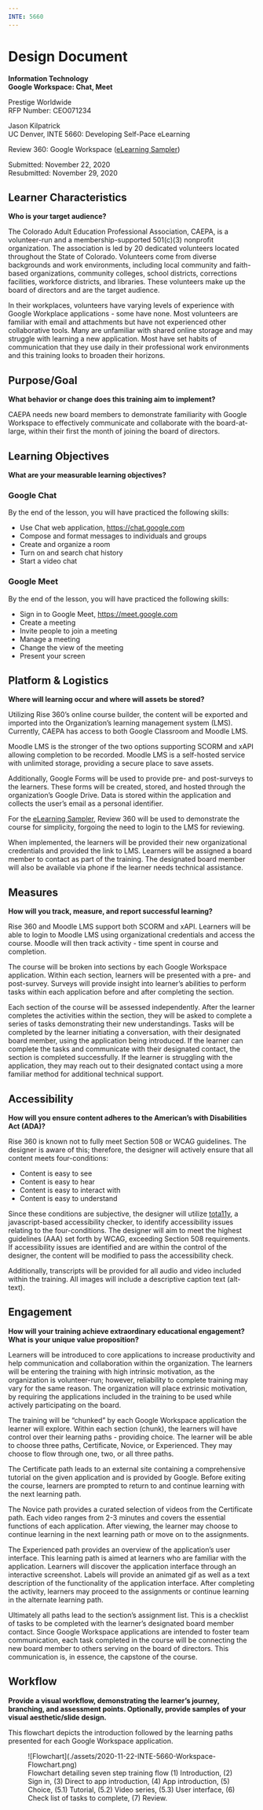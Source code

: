 ```yaml
---
INTE: 5660
---
```


# Design Document

**Information Technology**  
**Google Workspace: Chat, Meet**

Prestige Worldwide  
RFP Number: CEO071234

Jason Kilpatrick  
UC Denver, INTE 5660: Developing Self-Pace eLearning

Review 360: Google Workspace ([eLearning Sampler](https://360.articulate.com/review/content/fb26fcab-0d74-4bd8-b9d4-bcab1cb3019d/review))

Submitted: November 22, 2020  
Resubmitted: November 29, 2020

## Learner Characteristics

**Who is your target audience?**

The Colorado Adult Education Professional Association, CAEPA, is a volunteer-run and a membership-supported 501(c)(3) nonprofit organization. The association is led by 20 dedicated volunteers located throughout the State of Colorado. Volunteers come from diverse backgrounds and work environments, including local community and faith-based organizations, community colleges, school districts, corrections facilities, workforce districts, and libraries. These volunteers make up the board of directors and are the target audience.

In their workplaces, volunteers have varying levels of experience with Google Workplace applications - some have none. Most volunteers are familiar with email and attachments but have not experienced other collaborative tools. Many are unfamiliar with shared online storage and may struggle with learning a new application. Most have set habits of communication that they use daily in their professional work environments and this training looks to broaden their horizons.

## Purpose/Goal

**What behavior or change does this training aim to implement?**

CAEPA needs new board members to demonstrate familiarity with Google Workspace to effectively communicate and collaborate with the board-at-large, within their first the month of joining the board of directors.

## Learning Objectives

**What are your measurable learning objectives?**

### Google Chat

By the end of the lesson, you will have practiced the following skills:

- Use Chat web application, <https://chat.google.com>
- Compose and format messages to individuals and groups
- Create and organize a room
- Turn on and search chat history
- Start a video chat

### Google Meet

By the end of the lesson, you will have practiced the following skills:

- Sign in to Google Meet, <https://meet.google.com>
- Create a meeting
- Invite people to join a meeting
- Manage a meeting
- Change the view of the meeting
- Present your screen

## Platform & Logistics

**Where will learning occur and where will assets be stored?**

Utilizing Rise 360’s online course builder, the content will be exported and imported into the Organization’s learning management system (LMS). Currently, CAEPA has access to both Google Classroom and Moodle LMS.

Moodle LMS is the stronger of the two options supporting SCORM and xAPI allowing completion to be recorded. Moodle LMS is a self-hosted service with unlimited storage, providing a secure place to save assets.

Additionally, Google Forms will be used to provide pre- and post-surveys to the learners. These forms will be created, stored, and hosted through the organization’s Google Drive. Data is stored within the application and collects the user’s email as a personal identifier.

For the [eLearning Sampler](https://360.articulate.com/review/content/fb26fcab-0d74-4bd8-b9d4-bcab1cb3019d/review), Review 360 will be used to demonstrate the course for simplicity, forgoing the need to login to the LMS for reviewing.

When implemented, the learners will be provided their new organizational credentials and provided the link to LMS. Learners will be assigned a board member to contact as part of the training. The designated board member will also be available via phone if the learner needs technical assistance.

## Measures

**How will you track, measure, and report successful learning?**

Rise 360 and Moodle LMS support both SCORM and xAPI. Learners will be able to login to Moodle LMS using organizational credentials and access the course. Moodle will then track activity - time spent in course and completion.

The course will be broken into sections by each Google Workspace application. Within each section, learners will be presented with a pre- and post-survey. Surveys will provide insight into learner’s abilities to perform tasks within each application before and after completing the section.

Each section of the course will be assessed independently. After the learner completes the activities within the section, they will be asked to complete a series of tasks demonstrating their new understandings. Tasks will be completed by the learner initiating a conversation, with their designated board member, using the application being introduced. If the learner can complete the tasks and communicate with their designated contact, the section is completed successfully. If the learner is struggling with the application, they may reach out to their designated contact using a more familiar method for additional technical support.

## Accessibility

**How will you ensure content adheres to the American’s with Disabilities Act (ADA)?**

Rise 360 is known not to fully meet Section 508 or WCAG guidelines. The designer is aware of this; therefore, the designer will actively ensure that all content meets four-conditions:

- Content is easy to see
- Content is easy to hear
- Content is easy to interact with
- Content is easy to understand

Since these conditions are subjective, the designer will utilize [tota11y](https://khan.github.io/tota11y/), a javascript-based accessibility checker, to identify accessibility issues relating to the four-conditions. The designer will aim to meet the highest guidelines (AAA) set forth by WCAG, exceeding Section 508 requirements. If accessibility issues are identified and are within the control of the designer, the content will be modified to pass the accessibility check.

Additionally, transcripts will be provided for all audio and video included within the training. All images will include a descriptive caption text (alt-text).

## Engagement

**How will your training achieve extraordinary educational engagement? What is your unique value proposition?**

Learners will be introduced to core applications to increase productivity and help communication and collaboration within the organization. The learners will be entering the training with high intrinsic motivation, as the organization is volunteer-run; however, reliability to complete training may vary for the same reason. The organization will place extrinsic motivation, by requiring the applications included in the training to be used while actively participating on the board.

The training will be “chunked” by each Google Workspace application the learner will explore. Within each section (chunk), the learners will have control over their learning paths - providing choice. The learner will be able to choose three paths, Certificate, Novice, or Experienced. They may choose to flow through one, two, or all three paths.

The Certificate path leads to an external site containing a comprehensive tutorial on the given application and is provided by Google. Before exiting the course, learners are prompted to return to and continue learning with the next learning path.

The Novice path provides a curated selection of videos from the Certificate path. Each video ranges from 2-3 minutes and covers the essential functions of each application. After viewing, the learner may choose to continue learning in the next learning path or move on to the assignments.

The Experienced path provides an overview of the application’s user interface. This learning path is aimed at learners who are familiar with the application. Learners will discover the application interface through an interactive screenshot. Labels will provide an animated gif as well as a text description of the functionality of the application interface. After completing the activity, learners may proceed to the assignments or continue learning in the alternate learning path.

Ultimately all paths lead to the section’s assignment list. This is a checklist of tasks to be completed with the learner’s designated board member contact. Since Google Workspace applications are intended to foster team communication, each task completed in the course will be connecting the new board member to others serving on the board of directors.
This communication is, in essence, the capstone of the course.

## Workflow

**Provide a visual workflow, demonstrating the learner’s journey, branching, and assessment points.  Optionally, provide samples of your visual aesthetic/slide design.**

This flowchart depicts the introduction followed by the learning paths presented for each Google Workspace application.

<figure markdown>
  ![Flowchart](./assets/2020-11-22-INTE-5660-Workspace-Flowchart.png)
  <figcaption>Flowchart detailing seven step training flow (1) Introduction, (2) Sign in, (3) Direct to app introduction, (4) App introduction, (5) Choice, (5.1) Tutorial, (5.2) Video series, (5.3) User interface, (6) Check list of tasks to complete, (7) Review.</figcaption>
</figure>
